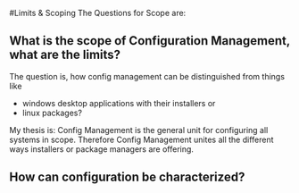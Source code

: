 #Limits & Scoping
The Questions for Scope are:

## What is the scope of Configuration Management, what are the limits?
The question is, how config management can be distinguished from things like
* windows desktop applications with their installers or
* linux packages?

My thesis is: Config Management is the general unit for configuring all systems in scope. Therefore Config Management unites all the different ways installers or package managers are offering.

## How can configuration be characterized?